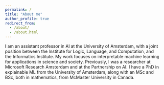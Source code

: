 ```yaml
---
permalink: /
title: "About me"
author_profile: true
redirect_from:
  - /about/
  - /about.html
---
```

I am an assistant professor in AI at the University of Amsterdam, with a joint position between the Institute for Logic, Language, and Computation, and the Informatics Institute. My work focuses on interpretable machine learning for applications in science and society. Previously, I was a researcher at Microsoft Research Amsterdam and at the Partnership on AI. I have a PhD in explainable ML from the University of Amsterdam, along with an MSc and BSc, both in mathematics, from McMaster University in Canada.

